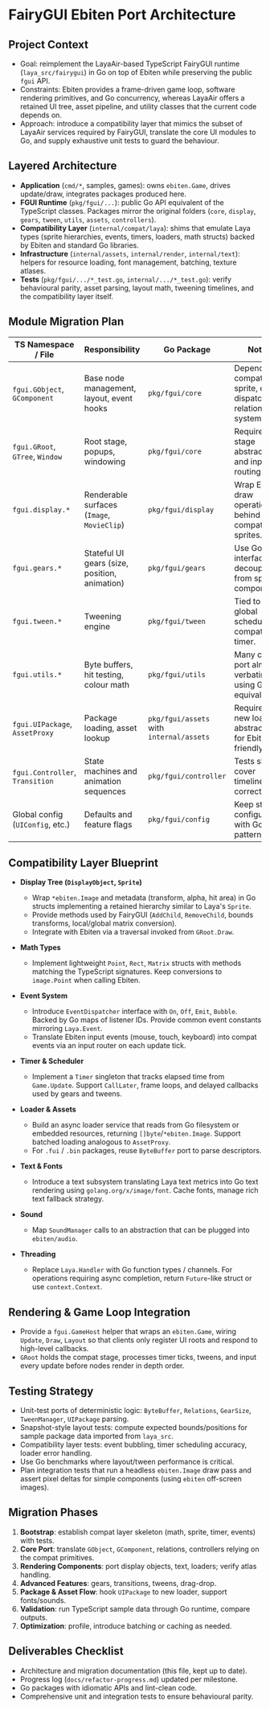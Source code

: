 # FairyGUI Ebiten Port Architecture

## Project Context
- Goal: reimplement the LayaAir-based TypeScript FairyGUI runtime (`laya_src/fairygui`) in Go on top of Ebiten while preserving the public `fgui` API.
- Constraints: Ebiten provides a frame-driven game loop, software rendering primitives, and Go concurrency, whereas LayaAir offers a retained UI tree, asset pipeline, and utility classes that the current code depends on.
- Approach: introduce a compatibility layer that mimics the subset of LayaAir services required by FairyGUI, translate the core UI modules to Go, and supply exhaustive unit tests to guard the behaviour.

## Layered Architecture
- **Application** (`cmd/*`, samples, games): owns `ebiten.Game`, drives update/draw, integrates packages produced here.
- **FGUI Runtime** (`pkg/fgui/...`): public Go API equivalent of the TypeScript classes. Packages mirror the original folders (`core`, `display`, `gears`, `tween`, `utils`, `assets`, `controllers`).
- **Compatibility Layer** (`internal/compat/laya`): shims that emulate Laya types (sprite hierarchies, events, timers, loaders, math structs) backed by Ebiten and standard Go libraries.
- **Infrastructure** (`internal/assets`, `internal/render`, `internal/text`): helpers for resource loading, font management, batching, texture atlases.
- **Tests** (`pkg/fgui/.../*_test.go`, `internal/.../*_test.go`): verify behavioural parity, asset parsing, layout math, tweening timelines, and the compatibility layer itself.

## Module Migration Plan

| TS Namespace / File                | Responsibility                                            | Go Package                         | Notes |
|------------------------------------|-----------------------------------------------------------|------------------------------------|-------|
| `fgui.GObject`, `GComponent`       | Base node management, layout, event hooks                | `pkg/fgui/core`                    | Depends on compat sprite, event dispatcher, relations system. |
| `fgui.GRoot`, `GTree`, `Window`    | Root stage, popups, windowing                             | `pkg/fgui/core`                    | Requires stage abstraction and input routing. |
| `fgui.display.*`                   | Renderable surfaces (`Image`, `MovieClip`)                | `pkg/fgui/display`                 | Wrap Ebiten draw operations behind compat sprites. |
| `fgui.gears.*`                     | Stateful UI gears (size, position, animation)             | `pkg/fgui/gears`                   | Use Go interfaces to decouple from specific components. |
| `fgui.tween.*`                     | Tweening engine                                           | `pkg/fgui/tween`                   | Tied to global scheduler in compat timer. |
| `fgui.utils.*`                     | Byte buffers, hit testing, colour math                    | `pkg/fgui/utils`                   | Many can port almost verbatim using Go equivalents. |
| `fgui.UIPackage`, `AssetProxy`     | Package loading, asset lookup                            | `pkg/fgui/assets` with `internal/assets` | Requires new loader abstraction for Ebiten-friendly IO. |
| `fgui.Controller`, `Transition`    | State machines and animation sequences                    | `pkg/fgui/controller`              | Tests should cover timeline correctness. |
| Global config (`UIConfig`, etc.)   | Defaults and feature flags                                | `pkg/fgui/config`                  | Keep static configuration with Go init patterns. |

## Compatibility Layer Blueprint

- **Display Tree (`DisplayObject`, `Sprite`)**
  - Wrap `*ebiten.Image` and metadata (transform, alpha, hit area) in Go structs implementing a retained hierarchy similar to Laya's `Sprite`.
  - Provide methods used by FairyGUI (`AddChild`, `RemoveChild`, bounds transforms, local/global matrix conversion).
  - Integrate with Ebiten via a traversal invoked from `GRoot.Draw`.

- **Math Types**
  - Implement lightweight `Point`, `Rect`, `Matrix` structs with methods matching the TypeScript signatures. Keep conversions to `image.Point` when calling Ebiten.

- **Event System**
  - Introduce `EventDispatcher` interface with `On`, `Off`, `Emit`, `Bubble`. Backed by Go maps of listener IDs. Provide common event constants mirroring `Laya.Event`.
  - Translate Ebiten input events (mouse, touch, keyboard) into compat events via an input router on each update tick.

- **Timer & Scheduler**
  - Implement a `Timer` singleton that tracks elapsed time from `Game.Update`. Support `CallLater`, frame loops, and delayed callbacks used by gears and tweens.

- **Loader & Assets**
  - Build an async loader service that reads from Go filesystem or embedded resources, returning `[]byte`/`*ebiten.Image`. Support batched loading analogous to `AssetProxy`.
  - For `.fui` / `.bin` packages, reuse `ByteBuffer` port to parse descriptors.

- **Text & Fonts**
  - Introduce a text subsystem translating Laya text metrics into Go text rendering using `golang.org/x/image/font`. Cache fonts, manage rich text fallback strategy.

- **Sound**
  - Map `SoundManager` calls to an abstraction that can be plugged into `ebiten/audio`.

- **Threading**
  - Replace `Laya.Handler` with Go function types / channels. For operations requiring async completion, return `Future`-like struct or use `context.Context`.

## Rendering & Game Loop Integration
- Provide a `fgui.GameHost` helper that wraps an `ebiten.Game`, wiring `Update`, `Draw`, `Layout` so that clients only register UI roots and respond to high-level callbacks.
- `GRoot` holds the compat stage, processes timer ticks, tweens, and input every update before nodes render in depth order.

## Testing Strategy
- Unit-test ports of deterministic logic: `ByteBuffer`, `Relations`, `GearSize`, `TweenManager`, `UIPackage` parsing.
- Snapshot-style layout tests: compute expected bounds/positions for sample package data imported from `laya_src`.
- Compatibility layer tests: event bubbling, timer scheduling accuracy, loader error handling.
- Use Go benchmarks where layout/tween performance is critical.
- Plan integration tests that run a headless `ebiten.Image` draw pass and assert pixel deltas for simple components (using `ebiten` off-screen images).

## Migration Phases
1. **Bootstrap**: establish compat layer skeleton (math, sprite, timer, events) with tests.
2. **Core Port**: translate `GObject`, `GComponent`, relations, controllers relying on the compat primitives.
3. **Rendering Components**: port display objects, text, loaders; verify atlas handling.
4. **Advanced Features**: gears, transitions, tweens, drag-drop.
5. **Package & Asset Flow**: hook `UIPackage` to new loader, support fonts/sounds.
6. **Validation**: run TypeScript sample data through Go runtime, compare outputs.
7. **Optimization**: profile, introduce batching or caching as needed.

## Deliverables Checklist
- Architecture and migration documentation (this file, kept up to date).
- Progress log (`docs/refactor-progress.md`) updated per milestone.
- Go packages with idiomatic APIs and lint-clean code.
- Comprehensive unit and integration tests to ensure behavioural parity.

